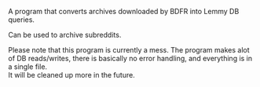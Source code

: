 A program that converts archives downloaded by BDFR into Lemmy DB queries.  

Can be used to archive subreddits. 

Please note that this program is currently a mess. The program makes alot of DB reads/writes, there is basically no error handling, and everything is in a single file.  
It will be cleaned up more in the future.
